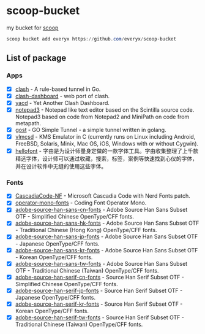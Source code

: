 # scoop-bucket

my bucket for [scoop](https://github.com/lukesampson/scoop)

```powershell
scoop bucket add everyx https://github.com/everyx/scoop-bucket
```

## List of package

### Apps

- [x] [clash](https://github.com/Dreamacro/clash) - A rule-based tunnel in Go.
- [x] [clash-dashboard](https://github.com/Dreamacro/clash-dashboard) - web port of clash.
- [x] [yacd](https://github.com/haishanh/yacd) - Yet Another Clash Dashboard.
- [x] [notepad3](https://github.com/rizonesoft/Notepad3) - Notepad like text editor based on the Scintilla source code. Notepad3 based on code from Notepad2 and MiniPath on code from metapath.
- [x] [gost](https://github.com/ginuerzh/gost) - GO Simple Tunnel - a simple tunnel written in golang.
- [x] [vlmcsd](https://github.com/Wind4/vlmcsd) - KMS Emulator in C (currently runs on Linux including Android, FreeBSD, Solaris, Minix, Mac OS, iOS, Windows with or without Cygwin).
- [x] [hellofont](http://www.hellofont.cn/) - 字由是为设计师量身定做的一款字体工具。字由收集整理了上千款精选字体，设计师可以通过收藏，搜索，标签，案例等快速找到心仪的字体，并在设计软件中无缝的使用这些字体。

### Fonts

- [x] [CascadiaCode-NF](https://github.com/microsoft/cascadia-code) - Microsoft Cascadia Code with Nerd Fonts patch.
- [x] [operator-mono-fonts](https://github.com/coderJianXun/Operator-Mono) - Coding Font Operator Mono.
- [x] [adobe-source-han-sans-cn-fonts](https://github.com/adobe-fonts/source-han-sans) - Adobe Source Han Sans Subset OTF - Simplified Chinese OpenType/CFF fonts.
- [x] [adobe-source-han-sans-hk-fonts](https://github.com/adobe-fonts/source-han-sans) - Adobe Source Han Sans Subset OTF - Traditional Chinese (Hong Kong) OpenType/CFF fonts.
- [x] [adobe-source-han-sans-jp-fonts](https://github.com/adobe-fonts/source-han-sans) - Adobe Source Han Sans Subset OTF - Japanese OpenType/CFF fonts.
- [x] [adobe-source-han-sans-kr-fonts](https://github.com/adobe-fonts/source-han-sans) - Adobe Source Han Sans Subset OTF - Korean OpenType/CFF fonts.
- [x] [adobe-source-han-sans-tw-fonts](https://github.com/adobe-fonts/source-han-sans) - Adobe Source Han Sans Subset OTF - Traditional Chinese (Taiwan) OpenType/CFF fonts.
- [x] [adobe-source-han-serif-cn-fonts](https://github.com/adobe-fonts/source-han-serif) - Source Han Serif Subset OTF - Simplified Chinese OpenType/CFF fonts.
- [x] [adobe-source-han-serif-jp-fonts](https://github.com/adobe-fonts/source-han-serif) - Source Han Serif Subset OTF - Japanese OpenType/CFF fonts.
- [x] [adobe-source-han-serif-kr-fonts](https://github.com/adobe-fonts/source-han-serif) - Source Han Serif Subset OTF - Korean OpenType/CFF fonts.
- [x] [adobe-source-han-serif-tw-fonts](https://github.com/adobe-fonts/source-han-serif) - Source Han Serif Subset OTF - Traditional Chinese (Taiwan) OpenType/CFF fonts.
